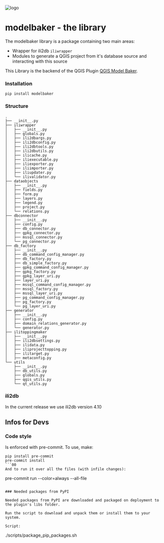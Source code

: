 <img alt="logo" src="https://raw.githubusercontent.com/opengisch/QgisModelBakerLibrary/main/assets/Long-Logo_Green_Modelbaker_RGB.png">

# modelbaker - the library

The modelbaker library is a package containing two main areas:
- Wrapper for ili2db `iliwrapper`
- Modules to generate a QGIS project from it's database source and interacting with this source

This Library is the backend of the QGIS Plugin [QGIS Model Baker](https://github.com/opengisch/QgisModelBaker).
### Installation

```
pip install modelbaker
```
### Structure

```
.
├── __init__.py
├── iliwrapper
│   ├── __init__.py
│   ├── globals.py
│   ├── ili2dbargs.py
│   ├── ili2dbconfig.py
│   ├── ili2dbtools.py
│   ├── ili2dbutils.py
│   ├── ilicache.py
│   ├── iliexecutable.py
│   ├── iliexporter.py
│   ├── iliimporter.py
│   ├── iliupdater.py
│   └── ilivalidator.py
├── dataobjects
│   ├── __init__.py
│   ├── fields.py
│   ├── form.py
│   ├── layers.py
│   ├── legend.py
│   ├── project.py
│   └── relations.py
├── dbconnector
│   ├── __init__.py
│   ├── config.py
│   ├── db_connector.py
│   ├── gpkg_connector.py
│   ├── mssql_connector.py
│   └── pg_connector.py
├── db_factory
│   ├── __init__.py
│   ├── db_command_config_manager.py
│   ├── db_factory.py
│   ├── db_simple_factory.py
│   ├── gpkg_command_config_manager.py
│   ├── gpkg_factory.py
│   ├── gpkg_layer_uri.py
│   ├── layer_uri.py
│   ├── mssql_command_config_manager.py
│   ├── mssql_factory.py
│   ├── mssql_layer_uri.py
│   ├── pg_command_config_manager.py
│   ├── pg_factory.py
│   └── pg_layer_uri.py
├── generator
│   ├── __init__.py
│   ├── config.py
│   ├── domain_relations_generator.py
│   └── generator.py
├── ilitoppingmaker
│   ├── __init__.py
│   ├── ili2dbsettings.py
│   ├── ilidata.py
│   ├── iliprojecttopping.py
│   ├── ilitarget.py
│   ├── metaconfig.py
└── utils
    ├── __init__.py
    ├── db_utils.py
    ├── globals.py
    ├── qgis_utils.py
    └── qt_utils.py
```

### ili2db
In the current release we use ili2db version 4.10

## Infos for Devs

### Code style

Is enforced with pre-commit. To use, make:
```
pip install pre-commit
pre-commit install
```00
And to run it over all the files (with infile changes):
```
pre-commit run --color=always --all-file
```

### Needed packages from PyPI

Needed packages from PyPI are downloaded and packaged on deployment to the plugin's libs folder.

Run the script to download and unpack them or install them to your system.

Script:
```
./scripts/package_pip_packages.sh
```
